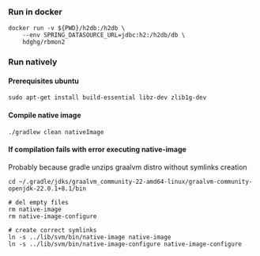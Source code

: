 ###

### Run in docker

    docker run -v ${PWD}/h2db:/h2db \
        --env SPRING_DATASOURCE_URL=jdbc:h2:/h2db/db \
        hdghg/rbmon2

### Run natively

#### Prerequisites ubuntu

    sudo apt-get install build-essential libz-dev zlib1g-dev

#### Compile native image

    ./gradlew clean nativeImage

#### If compilation fails with error executing native-image

Probably because gradle unzips graalvm distro without symlinks creation

    cd ~/.gradle/jdks/graalvm_community-22-amd64-linux/graalvm-community-openjdk-22.0.1+8.1/bin

    # del empty files
    rm native-image
    rm native-image-configure

    # create correct symlinks
    ln -s ../lib/svm/bin/native-image native-image
    ln -s ../lib/svm/bin/native-image-configure native-image-configure
